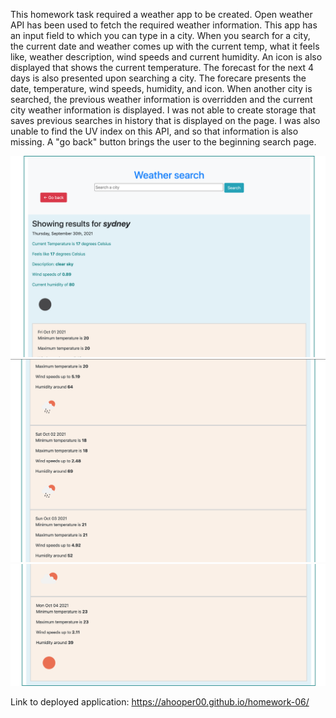 This homework task required a weather app to be created.
Open weather API has been used to fetch the required weather information.
This app has an input field to which you can type in a city.
When you search for a city, the current date and weather comes up with the current temp, what it feels like,
weather description, wind speeds and current humidity.
An icon is also displayed that shows the current temperature.
The forecast for the next 4 days is also presented upon searching a city.
The forecare presents the date, temperature, wind speeds, humidity, and icon.
When another city is searched, the previous weather information is overridden and the current city weather information is displayed.
I was not able to create storage that saves previous searches in history that is displayed on the page.
I was also unable to find the UV index on this API, and so that information is also missing. 
A "go back" button brings the user to the beginning search page.

![screenshot-1](assets/screenshot-1.png)
![screenshot-2](assets/screenshot-2.png)
![screenshot-3](assets/screenshot-3.png)

Link to deployed application: https://ahooper00.github.io/homework-06/